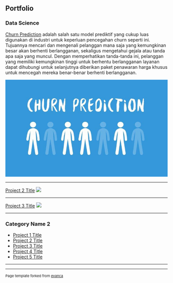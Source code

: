 ## Portfolio



### Data Science

[Churn Prediction](/sample_page)
 adalah salah satu model prediktif yang cukup luas digunakan di industri untuk keperluan pencegahan churn seperti ini. Tujuannya mencari dan mengenali pelanggan mana saja yang kemungkinan besar akan berhenti berlangganan, sekaligus mengetahui gejala atau tanda apa saja yang muncul. Dengan memperhatikan tanda-tanda ini, pelanggan yang memiliki kemungkinan tinggi untuk berhentu berlangganan layanan dapat dihubungi untuk selanjutnya diberikan paket penawaran harga khusus untuk mencegah mereka benar-benar berhenti berlangganan.
 
<img src="images/1_91NjmH12J0wiysA4HYBpRA.jpeg?raw=true"/>

---
[Project 2 Title](/pdf/sample_presentation.pdf)
<img src="images/dummy_thumbnail.jpg?raw=true"/>

---
[Project 3 Title](http://example.com/)
<img src="images/dummy_thumbnail.jpg?raw=true"/>

---

### Category Name 2

- [Project 1 Title](http://example.com/)
- [Project 2 Title](http://example.com/)
- [Project 3 Title](http://example.com/)
- [Project 4 Title](http://example.com/)
- [Project 5 Title](http://example.com/)

---




---
<p style="font-size:11px">Page template forked from <a href="https://github.com/evanca/quick-portfolio">evanca</a></p>
<!-- Remove above link if you don't want to attibute -->
